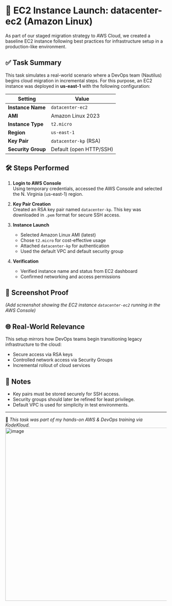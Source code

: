 # 🚀 EC2 Instance Launch: datacenter-ec2 (Amazon Linux)

As part of our staged migration strategy to AWS Cloud, we created a baseline EC2 instance following best practices for infrastructure setup in a production-like environment.

## ✅ Task Summary

This task simulates a real-world scenario where a DevOps team (Nautilus) begins cloud migration in incremental steps. For this purpose, an EC2 instance was deployed in **us-east-1** with the following configuration:

| Setting              | Value                    |
|----------------------|--------------------------|
| **Instance Name**    | `datacenter-ec2`         |
| **AMI**              | Amazon Linux 2023        |
| **Instance Type**    | `t2.micro`               |
| **Region**           | `us-east-1`              |
| **Key Pair**         | `datacenter-kp` (RSA)    |
| **Security Group**   | Default (open HTTP/SSH)  |

## 🛠️ Steps Performed

1. **Login to AWS Console**  
   Using temporary credentials, accessed the AWS Console and selected the N. Virginia (us-east-1) region.

2. **Key Pair Creation**  
   Created an RSA key pair named `datacenter-kp`. This key was downloaded in `.pem` format for secure SSH access.

3. **Instance Launch**
   - Selected Amazon Linux AMI (latest)
   - Chose `t2.micro` for cost-effective usage
   - Attached `datacenter-kp` for authentication
   - Used the default VPC and default security group

4. **Verification**
   - Verified instance name and status from EC2 dashboard
   - Confirmed networking and access permissions

## 📸 Screenshot Proof

_(Add screenshot showing the EC2 instance `datacenter-ec2` running in the AWS Console)_

## 🌐 Real-World Relevance

This setup mirrors how DevOps teams begin transitioning legacy infrastructure to the cloud:
- Secure access via RSA keys
- Controlled network access via Security Groups
- Incremental rollout of cloud services

## 🔐 Notes

- Key pairs must be stored securely for SSH access.
- Security groups should later be refined for least privilege.
- Default VPC is used for simplicity in test environments.

---

🧠 *This task was part of my hands-on AWS & DevOps training via KodeKloud.*
<img width="1642" height="539" alt="image" src="https://github.com/user-attachments/assets/2558de36-309d-4c24-9eb7-053ed91c468d" />



